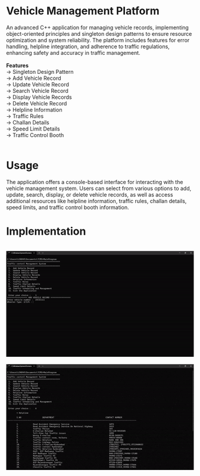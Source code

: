 # Vehicle Management Platform
An advanced C++ application for managing vehicle records, implementing object-oriented principles and singleton design patterns to ensure resource optimization and system reliability. The platform includes features for error handling, helpline integration, and adherence to traffic regulations, enhancing safety and accuracy in traffic management.
<br><br>
<b> Features </b>
<br>
→ Singleton Design Pattern <br>
→ Add Vehicle Record  <br>
→ Update Vehicle Record  <br>
→ Search Vehicle Record  <br>
→ Display Vehicle Records  <br>
→ Delete Vehicle Record  <br>
→ Helpline Information  <br>
→ Traffic Rules  <br>
→ Challan Details  <br>
→ Speed Limit Details  <br>
→ Traffic Control Booth  <br>
<br>
# Usage
The application offers a console-based interface for interacting with the vehicle management system. Users can select from various options to add, update, search, display, or delete vehicle records, as well as access additional resources like helpline information, traffic rules, challan details, speed limits, and traffic control booth information.
<br>
# Implementation
<br>
<img src="first.gif">
<br><br>
<img src="second.gif">
